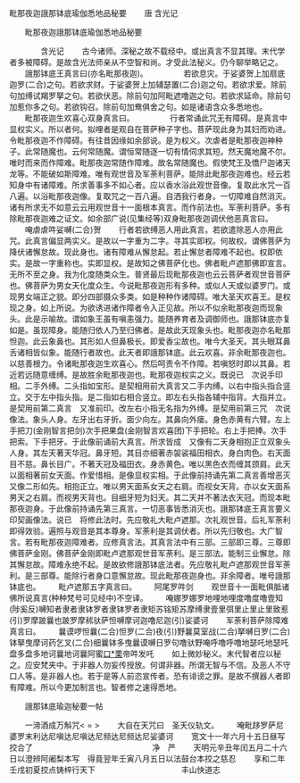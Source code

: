   毗那夜迦誐那钵底瑜伽悉地品秘要
　　唐 含光记




　　毗那夜迦誐那钵底瑜伽悉地品秘要

　　　　含光记
　　古今诸师。深秘之故不载经中。或出真言不显其理。末代学者多被障碍。是故含光法师亲从不空智和尚。才受此法秘义。仍今聊举略记之。
　　誐那钵底王真言曰(亦名毗那夜迦)。
　　
　　若欲息灾。于娑婆贺上加扇底迦罗(二合)之句。若欲求财。于娑婆贺上加辅瑟置(二合)迦之句。若欲求爱。除前句加缚试羯罗拏之句。若欲伏恶。除前句加阿毗遮噜迦之句。若欲求延命。除前句加惹你多之句。若欲钩召。除前句加鸯俱舍之句。如是诸语含众多悉地也。
　　毗那夜迦生欢喜心双身真言曰。
　　
　　行者常诵此咒无有障碍。是真言中显权实义。所以者何。拟哩者是观自在菩萨种子字也。菩萨现此身为其妇而劝进。令毗那夜迦不作障碍。有往昔因缘如余部说。是为权义。次虐者是毗那夜迦神种子。此常随魔也。云何常随魔。谓恒常随逐一切有情伺求其短。然天魔地魔不尔。唯时而来而作障难。毗那夜迦常随作障难。故名常随魔也。假使梵王及憍尸迦诸天龙等。不能破如斯障难。唯有观世音及军荼利菩萨。能除此毗那夜迦难也。经云若知身中有诸障难。所求善事多不如心者。应以香水浴此观世音像。复取此水咒一百八遍。以浴毗那夜迦像。复取咒之一百八遍。自洒我行者身。一切障难自然消灭。诸有所求无不如意云云用观世音十一面根本真言。而作前法也。军荼利菩萨。多有除毗那夜迦难之证文。如余部广说(见集经等)双身毗那夜迦调伏他恶真言曰。
　　唵虐虐吽娑嚩(二合)贺
　　行者若欲缚恶人用此真言。若欲遣除恶人亦用此咒。此真言偏显两实义。是故以一字重为二字。寻其实即权。何故权。谓佛菩萨为降伏诸懈怠故。现此身也。诸有障难从懈怠起。若止懈怠者障难不起也。权即依实。是故一字重称也。实即显权。是故知之佛菩萨化也。佛者毗卢遮那佛即宣言。无所不至之身。我为化度随类众生。普贤最后现毗那夜迦也云云菩萨者观世音菩萨也。佛菩萨为男女天化度众生。今说毗那夜迦形有多种。或似人天或似婆罗门。或现男女端正之貌。即分四部摄众多类。如是种种作诸障碍。唯大圣天欢喜王。是权现之身。如上所说。为欲诱进诸作障者令入正见故。所以不似余毗那夜迦而现象头。此是示喻故。谓如象王虽有嗔恚强力。能随养育者及调御师也。誐那钵底亦复如是。虽现障身。能随归依人乃至归佛者。是故此天现象头也。毗那夜迦亦名毗那怛迦。此云象鼻也。其形如人但鼻极长。即爱香尘故也。唯今大圣天。其头眼耳鼻舌诸相皆似象。能随行者故也。此天者即誐那钵底。此云欢喜。非余毗那夜迦也。以慈善根力。令诸毗那夜迦生欢喜心。然后呵责令不作障。若嗔怒时即以其鼻。若近若远随意缠缚。是故胜余毗那夜迦也。毗那夜迦权实之义。既说已　次说手印相。二手外缚。二头指如宝形。是契相用前大真言又二手内缚。以右中指头指合竖立。交于左中指头指。是二指如右相合竖立。即左右头指各辅中指背。大指并立。是契用前第二真言　又准前印。改左右小指无名指为外缚。是契用前第三咒　次说像法。象头人身。左牙出右牙折。面少向左。其鼻向外瘘。身色赤黄有六臂。左上手把刀(金刚智言把剑)次手把果盘(金刚智言欢喜团)下手把轮。右上手把捧。次手把索。下手把牙。于此像前诵前大真言。所求皆成　又像有二天身相抱正立双象头人身。其左天著天华冠。鼻牙短。其目亦细著赤袈裟福田相衣。身白肉色。右天面目不慈。鼻长目广。不著天冠及福田衣。身赤黄色。唯以黑色衣而缠其颈肩。此天以面相著前女天面。作爱惜相。是像显权实相。于此像前持诵先第二真言善增恶灭　又像二形如先。相抱正立。唯以男天面系女天之右肩。而视女天背。亦以女天面系男天之右肩。而视男天背也。目细牙短为妇天。其二天并不著法衣天冠。而现本毗那夜迦身。于此像前持诵先第三真言。一切恶事皆悉消灭也。誐那钵底王真言要义印契画像法。说已　将修此法时。先应敬礼大毗卢遮那。次礼观世音。后礼军荼利即得效验。遍照与观音是其本尊身。军荼利是其调伏者。所以先归敬也。大广智言。若有毗那夜迦障难者。应修真言法。其真言法中有三部。三部即三尊。三尊即佛菩萨金刚。佛菩萨金刚即毗卢遮那观世音军荼利。是三部法。能制三业懈怠。除其懈怠故。障难永绝不起。是故欲修誐那钵底法者。先应敬礼毗卢遮那观世音军荼利。是三部尊。能除行者身口意懈怠故。现此毗那夜迦身也。非余障者。唯号誐那钵底也。
　　毗卢遮那五字真言曰。
　　阿尾罗吽剑
　　观世音十一面毗俱胝诸佛所说真言(种种梵号可见经中)不空译。
　　唵娜罗娜罗地哩地哩度噜度噜壹知(陟奚反)嚩知者隶者隶钵罗者隶钵罗者隶矩苏铭矩苏摩缚隶壹里弭里止里止里致惹(引)罗摩跛曩也跛罗摩秫驮萨怛嚩摩诃迦噜尼迦(引)娑婆诃
　　军荼利菩萨除障难真言曰。
　　曩谟啰怛曩(二合)怛罗(二合)夜(引)野曩莫室战(二合)拏嚩日罗(二合)钵拏曳摩诃药乞叉(二合)细曩钵多曳曩谟嚩日罗句噜驮野唵呼噜呼噜地瑟吒地瑟吒盘多盘多地诃曩地诃曩阿蜜[口*栗](二合)帝吽发吒
　　如上微妙秘义。末代智者应以秘之。应安梵夹中。于非器人勿妄传授放。何谓非器。所谓无智与不信。及恶人不守口人等。是非器人也。若于是等人前恣宣传者。恐有诽谤之罪。是故不撰器人者即有障难。所以今更加制言也。智者修之速得悉地。

　　誐那钵底瑜迦秘要一帖

　　一渧酒成万斛咒< =  >
　　大自在天咒曰　圣天仪轨文。
　　唵毗跢罗萨尼婆罗末利达尼嗔达尼嗔达尼频达尼频达尼娑婆诃
　　宽文十一年六月十五日昼写挍合了
　　　　　　　　　　　　　　　净　严
　　天明元辛丑年闰五月二十六日以澄辨阿阇梨本写　得竟翌年壬寅八月五日以法鼓台本挍之慈忍
　　享和二年壬戌初夏挍点铸梓行天下　　　　　　　　　　　丰山快道志

